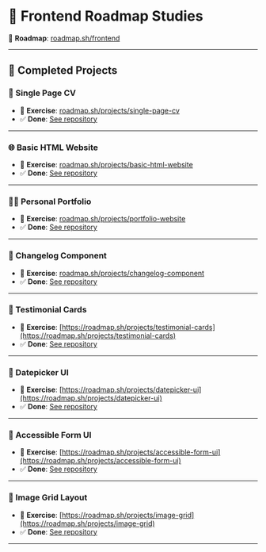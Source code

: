 # 🧭 Frontend Roadmap Studies

📌 **Roadmap**: [roadmap.sh/frontend](https://roadmap.sh/frontend)  

---

## 📂 Completed Projects

### 📄 Single Page CV
- 🔗 **Exercise**: [roadmap.sh/projects/single-page-cv](https://roadmap.sh/projects/single-page-cv)
- ✅ **Done**: [See repository](https://github.com/javela09/Frontend_Roadmap_Studies/tree/main/01_Single-Page_CV)

---

### 🌐 Basic HTML Website
- 🔗 **Exercise**: [roadmap.sh/projects/basic-html-website](https://roadmap.sh/projects/basic-html-website)
- ✅ **Done**: [See repository](https://github.com/javela09/Frontend_Roadmap_Studies/tree/main/02_Basic_HTML_Website)

---

### 🧑‍💻 Personal Portfolio
- 🔗 **Exercise**: [roadmap.sh/projects/portfolio-website](https://roadmap.sh/projects/portfolio-website)
- ✅ **Done**: [See repository](https://github.com/javela09/Frontend_Roadmap_Studies/tree/main/03_Personal_Portfolio)

---

### 📝 Changelog Component
- 🔗 **Exercise**: [roadmap.sh/projects/changelog-component](https://roadmap.sh/projects/changelog-component)
- ✅ **Done**: [See repository](https://github.com/javela09/Frontend_Roadmap_Studies/tree/main/04_Changelog_Component)

---

### 📝 Testimonial Cards
- 🔗 **Exercise**: [https://roadmap.sh/projects/testimonial-cards](https://roadmap.sh/projects/testimonial-cards)
- ✅ **Done**: [See repository](https://github.com/javela09/Frontend_Roadmap_Studies/tree/main/05_Testimonial_Cards)

---

### 📝 Datepicker UI
- 🔗 **Exercise**: [https://roadmap.sh/projects/datepicker-ui](https://roadmap.sh/projects/datepicker-ui)
- ✅ **Done**: [See repository](https://github.com/javela09/Frontend_Roadmap_Studies/tree/main/06_Datepicker_UI)

---

### 📝 Accessible Form UI
- 🔗 **Exercise**: [https://roadmap.sh/projects/accessible-form-ui](https://roadmap.sh/projects/accessible-form-ui)
- ✅ **Done**: [See repository](https://github.com/javela09/Frontend_Roadmap_Studies/tree/main/07_Accessible_Form_UI)

---

### 📝 Image Grid Layout
- 🔗 **Exercise**: [https://roadmap.sh/projects/image-grid](https://roadmap.sh/projects/image-grid)
- ✅ **Done**: [See repository](https://github.com/javela09/Frontend_Roadmap_Studies/tree/main/07_Image_Grid_Layout)

---
